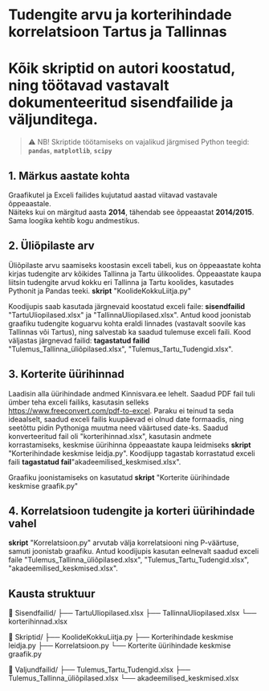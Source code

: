 # Tudengite arvu ja korterihindade korrelatsioon Tartus ja Tallinnas
# Kõik skriptid on autori koostatud, ning töötavad vastavalt dokumenteeritud sisendfailide ja väljunditega.
> ⚠️ NB! Skriptide töötamiseks on vajalikud järgmised Python teegid:  
**`pandas`**, **`matplotlib`**, **`scipy`**

## 1. Märkus aastate kohta
Graafikutel ja Exceli failides kujutatud aastad viitavad vastavale õppeaastale.  
Näiteks kui on märgitud aasta **2014**, tähendab see õppeaastat **2014/2015**.  
Sama loogika kehtib kogu andmestikus.
   
## 2. Üliõpilaste arv
   
Üliõpilaste arvu saamiseks koostasin exceli tabeli, kus on õppeaastate kohta kirjas tudengite arv kõikides Tallinna ja Tartu ülikoolides.
Õppeaastate kaupa liitsin tudengite arvud kokku eri Tallinna ja Tartu koolides, kasutades Pythonit ja Pandas teeki.
**skript** "KoolideKokkuLiitja.py"

Koodijupis saab kasutada järgnevaid koostatud exceli faile: **sisendfailid** "TartuUliopilased.xlsx" ja "TallinnaUliopilased.xlsx".
Antud kood joonistab graafiku tudengite koguarvu kohta eraldi linnades (vastavalt soovile kas Tallinnas või Tartus), ning salvestab ka saadud tulemuse exceli faili.
Kood väljastas järgnevad failid: **tagastatud failid** "Tulemus_Tallinna_üliõpilased.xlsx", "Tulemus_Tartu_Tudengid.xlsx".

## 3. Korterite üürihinnad
Laadisin alla üürihindade andmed Kinnisvara.ee lehelt. Saadud PDF fail tuli ümber teha exceli failiks, kasutasin selleks https://www.freeconvert.com/pdf-to-excel.
Paraku ei teinud ta seda ideaalselt, saadud exceli failis kuupäevad ei olnud date formaadis, ning seetõttu pidin Pythoniga muutma need väärtused date-ks.
Saadud konverteeritud fail oli "korterihinnad.xlsx", kasutasin andmete korrastamiseks, keskmise üürihinna õppeaastate kaupa leidmiseks **skript** "Korterihindade keskmise leidja.py".
Koodijupp tagastab korrastatud exceli faili **tagastatud fail**"akadeemilised_keskmised.xlsx".

Graafiku joonistamiseks on kasutatud **skript** "Korterite üürihindade keskmise graafik.py"

## 4. Korrelatsioon tudengite ja korteri üürihindade vahel
**skript** "Korrelatsioon.py" arvutab välja korrelatsiooni ning P-väärtuse, samuti joonistab graafiku. Antud koodijupis kasutan eelnevalt saadud exceli faile "Tulemus_Tallinna_üliõpilased.xlsx",  "Tulemus_Tartu_Tudengid.xlsx",
"akadeemilised_keskmised.xlsx".

## Kausta struktuur

📁 Sisendfailid/
   ├── TartuUliopilased.xlsx
   ├── TallinnaUliopilased.xlsx
   └── korterihinnad.xlsx

📁 Skriptid/
   ├── KoolideKokkuLiitja.py
   ├── Korterihindade keskmise leidja.py
   ├── Korrelatsioon.py
   └── Korterite üürihindade keskmise graafik.py

📁 Valjundfailid/
   ├── Tulemus_Tartu_Tudengid.xlsx
   ├── Tulemus_Tallinna_üliõpilased.xlsx
   └── akadeemilised_keskmised.xlsx

   

   
   
